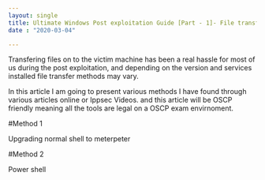 ```yaml
---
layout: single
title: Ultimate Windows Post exploitation Guide [Part - 1]- File transfer 
date : "2020-03-04"

---
```


Transfering files on to the victim machine has been a real hassle for most of us during the post exploitation, and depending on the version and services installed file transfer methods may vary.

In this article I am going to present various methods I have found through various articles online or Ippsec Videos. and this article will be OSCP friendly meaning all the tools are legal on a OSCP exam envirnoment. 


#Method 1 

Upgrading normal shell to meterpeter 

#Method 2

Power shell 

#


